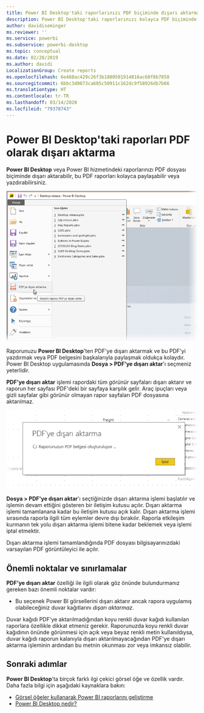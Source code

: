 ```yaml
---
title: Power BI Desktop'taki raporlarınızı PDF biçiminde dışarı aktarma
description: Power BI Desktop'taki raporlarınızı kolayca PDF biçiminde dışarı aktarın ve bu PDF raporlarını yazdırın
author: davidiseminger
ms.reviewer: ''
ms.service: powerbi
ms.subservice: powerbi-desktop
ms.topic: conceptual
ms.date: 02/28/2019
ms.author: davidi
LocalizationGroup: Create reports
ms.openlocfilehash: 6e468ac429c26f3b1880501914816ac60f8b7858
ms.sourcegitcommit: 6bbc3d0073ca605c50911c162dc9f58926db7b66
ms.translationtype: HT
ms.contentlocale: tr-TR
ms.lasthandoff: 03/14/2020
ms.locfileid: "79378743"
---
```

# <a name="export-reports-to-pdf-from-power-bi-desktop"></a>Power BI Desktop'taki raporları PDF olarak dışarı aktarma
**Power BI Desktop** veya Power BI hizmetindeki raporlarınızı PDF dosyası biçiminde dışarı aktarabilir, bu PDF raporları kolayca paylaşabilir veya yazdırabilirsiniz.

![PDF'ye dışarı aktarma](media/desktop-export-to-pdf/export-to-pdf_01.png)

Raporunuzu **Power BI Desktop**'ten PDF'ye dışarı aktarmak ve bu PDF'yi yazdırmak veya PDF belgesini başkalarıyla paylaşmak oldukça kolaydır. Power BI Desktop uygulamasında **Dosya > PDF'ye dışarı aktar**'ı seçmeniz yeterlidir.

**PDF'ye dışarı aktar** işlemi rapordaki tüm *görünür* sayfaları dışarı aktarır ve raporun her sayfası PDF'deki bir sayfaya karşılık gelir. Araç ipuçları veya gizli sayfalar gibi görünür olmayan rapor sayfaları PDF dosyasına aktarılmaz. 

![PDF'ye dışarı aktarma devam ediyor](media/desktop-export-to-pdf/export-to-pdf_02.png)

**Dosya > PDF'ye dışarı aktar**'ı seçtiğinizde dışarı aktarma işlemi başlatılır ve işlemin devam ettiğini gösteren bir iletişim kutusu açılır. Dışarı aktarma işlemi tamamlanana kadar bu iletişim kutusu açık kalır. Dışarı aktarma işlemi sırasında raporla ilgili tüm eylemler devre dışı bırakılır. Raporla etkileşim kurmanın tek yolu dışarı aktarma işlemi bitene kadar beklemek veya işlemi iptal etmektir. 

Dışarı aktarma işlemi tamamlandığında PDF dosyası bilgisayarınızdaki varsayılan PDF görüntüleyici ile açılır. 

## <a name="considerations-and-limitations"></a>Önemli noktalar ve sınırlamalar
**PDF'ye dışarı aktar** özelliği ile ilgili olarak göz önünde bulundurmanız gereken bazı önemli noktalar vardır:

* Bu seçenek Power BI görsellerini dışarı aktarır ancak rapora uygulamış olabileceğiniz duvar kağıtlarını *dışarı aktarmaz*.

Duvar kağıdı PDF'ye aktarılmadığından koyu renkli duvar kağıdı kullanılan raporlara özellikle dikkat etmeniz gerekir. Raporunuzda koyu renkli duvar kağıdının önünde görünmesi için açık veya beyaz renkli metin kullanıldıysa, duvar kağıdı raporun kalanıyla dışarı aktarılmayacağından PDF'ye dışarı aktarma işleminin ardından bu metnin okunması zor veya imkansız olabilir. 



## <a name="next-steps"></a>Sonraki adımlar
**Power BI Desktop**'ta birçok farklı ilgi çekici görsel öğe ve özellik vardır. Daha fazla bilgi için aşağıdaki kaynaklara bakın:

* [Görsel öğeler kullanarak Power BI raporlarını geliştirme](desktop-visual-elements-for-reports.md)
* [Power BI Desktop nedir?](desktop-what-is-desktop.md)


